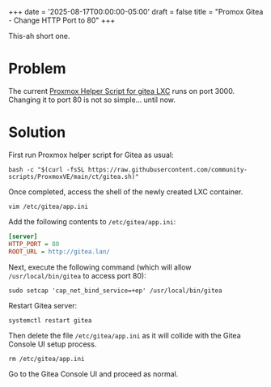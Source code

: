 +++
date = '2025-08-17T00:00:00-05:00'
draft = false
title = "Promox Gitea - Change HTTP Port to 80"
+++

This-ah short one.

# Problem

The current [Proxmox Helper Script for gitea LXC](https://community-scripts.github.io/ProxmoxVE/scripts?id=gitea) 
runs on port 3000. Changing it to port 80 is not so simple... until now.

# Solution

First run Proxmox helper script for Gitea as usual:

```shell
bash -c "$(curl -fsSL https://raw.githubusercontent.com/community-scripts/ProxmoxVE/main/ct/gitea.sh)"
```

Once completed, access the shell of the newly created LXC container.

```shell
vim /etc/gitea/app.ini
```

Add the following contents to `/etc/gitea/app.ini`:

```ini
[server]
HTTP_PORT = 80
ROOT_URL = http://gitea.lan/
```

Next, execute the following command (which will allow `/usr/local/bin/gitea` to access port 80):

```shell
sudo setcap 'cap_net_bind_service=+ep' /usr/local/bin/gitea
```

Restart Gitea server:

```shell
systemctl restart gitea
```

Then delete the file `/etc/gitea/app.ini` as it will collide with the Gitea Console UI setup process.

```shell
rm /etc/gitea/app.ini
```

Go to the Gitea Console UI and proceed as normal.
